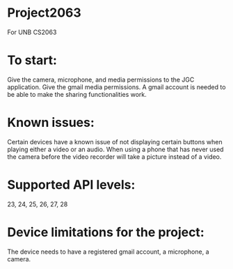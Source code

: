 # Project2063
 For UNB CS2063

# To start:
Give the camera, microphone, and media permissions to the JGC application.
Give the gmail media permissions. 
A gmail account is needed to be able to make the sharing functionalities work. 

# Known issues:
Certain devices have a known issue of not displaying certain buttons when playing either a video or an audio. When using a phone that has never used the camera before the video recorder will take a picture instead of a video. 

# Supported API levels:
 23, 24, 25, 26, 27, 28

# Device limitations for the project:
The device needs to have a registered gmail account, a microphone, a camera.
